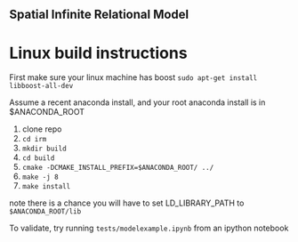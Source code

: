 ## Spatial Infinite Relational Model


# Linux build instructions

First make sure your linux machine has boost
`sudo apt-get install libboost-all-dev`

Assume a recent anaconda install, and your root anaconda install is in 
$ANACONDA_ROOT

1. clone repo
2. `cd irm`
3. `mkdir build`
4. `cd build`
5. `cmake -DCMAKE_INSTALL_PREFIX=$ANACONDA_ROOT/ ../`
6. `make -j 8`
7. `make install`


note there is a chance you will have to set LD_LIBRARY_PATH to `$ANACONDA_ROOT/lib`

To validate, try running `tests/modelexample.ipynb` from an ipython notebook
